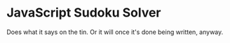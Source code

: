 JavaScript Sudoku Solver
========================
Does what it says on the tin. Or it will once it's done being written, anyway.
